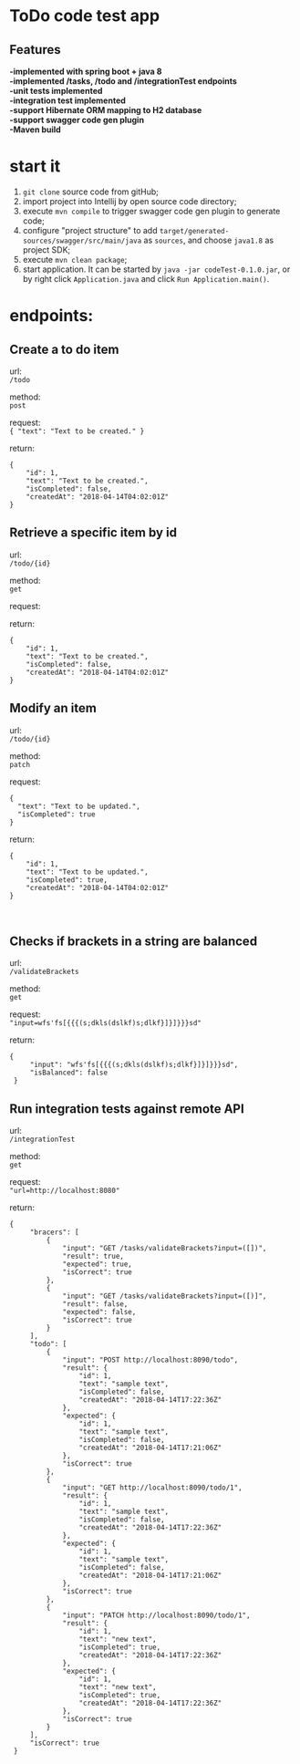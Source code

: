 # ToDo code test app #

## Features ##
  **-implemented with spring boot + java 8**<br>
  **-implemented /tasks, /todo and /integrationTest endpoints**<br>
  **-unit tests implemented**<br>
  **-integration test implemented**<br>
  **-support Hibernate ORM mapping to H2 database**<br>
  **-support swagger code gen plugin**<br>
  **-Maven build**<br>

# start it
  1. ```git clone``` source code from gitHub;
  2. import project into Intellij by open source code directory;
  3. execute ```mvn compile``` to trigger swagger code gen plugin to generate code;
  4. configure "project structure" to add ```target/generated-sources/swagger/src/main/java``` as ```sources```, and choose ```java1.8``` as project SDK;
  5. execute ```mvn clean package```;
  6. start application. It can be started by ```java -jar codeTest-0.1.0.jar```, or by right click ```Application.java``` and click ```Run Application.main()```.
  
# endpoints:  

## Create a to do item
url:  <br>
`/todo`<br>

method:<br>
`post`<br>

request:<br>
`{
  "text": "Text to be created."
}`

return:
```
{
    "id": 1,
    "text": "Text to be created.",
    "isCompleted": false,
    "createdAt": "2018-04-14T04:02:01Z"
}
```

## Retrieve a specific item by id
url:<br>
`/todo/{id}`<br>

method:<br>
`get`<br>

request:<br>

return:
```
{
    "id": 1,
    "text": "Text to be created.",
    "isCompleted": false,
    "createdAt": "2018-04-14T04:02:01Z"
}
```

## Modify an item
url:<br>
`/todo/{id}`<br>

method:<br>
`patch`<br>

request:<br>
```
{
  "text": "Text to be updated.",
  "isCompleted": true
}
```

return:
```
{
    "id": 1,
    "text": "Text to be updated.",
    "isCompleted": true,
    "createdAt": "2018-04-14T04:02:01Z"
}
```
<br>

## Checks if brackets in a string are balanced
url:<br>
`/validateBrackets`<br>

method:<br>
`get`<br>

request:<br>
`"input=wfs'fs[{{{(s;dkls(dslkf)s;dlkf}]}]}}}sd"`<br>

return:
```
{
     "input": "wfs'fs[{{{(s;dkls(dslkf)s;dlkf}]}]}}}sd",
     "isBalanced": false
 }
```

## Run integration tests against remote API
url:<br>
`/integrationTest`<br>

method:<br>
`get`<br>

request:<br>
`"url=http://localhost:8080"`<br>

return:<br>
```
{
     "bracers": [
         {
             "input": "GET /tasks/validateBrackets?input=([])",
             "result": true,
             "expected": true,
             "isCorrect": true
         },
         {
             "input": "GET /tasks/validateBrackets?input=([)]",
             "result": false,
             "expected": false,
             "isCorrect": true
         }
     ],
     "todo": [
         {
             "input": "POST http://localhost:8090/todo",
             "result": {
                 "id": 1,
                 "text": "sample text",
                 "isCompleted": false,
                 "createdAt": "2018-04-14T17:22:36Z"
             },
             "expected": {
                 "id": 1,
                 "text": "sample text",
                 "isCompleted": false,
                 "createdAt": "2018-04-14T17:21:06Z"
             },
             "isCorrect": true
         },
         {
             "input": "GET http://localhost:8090/todo/1",
             "result": {
                 "id": 1,
                 "text": "sample text",
                 "isCompleted": false,
                 "createdAt": "2018-04-14T17:22:36Z"
             },
             "expected": {
                 "id": 1,
                 "text": "sample text",
                 "isCompleted": false,
                 "createdAt": "2018-04-14T17:21:06Z"
             },
             "isCorrect": true
         },
         {
             "input": "PATCH http://localhost:8090/todo/1",
             "result": {
                 "id": 1,
                 "text": "new text",
                 "isCompleted": true,
                 "createdAt": "2018-04-14T17:22:36Z"
             },
             "expected": {
                 "id": 1,
                 "text": "new text",
                 "isCompleted": true,
                 "createdAt": "2018-04-14T17:22:36Z"
             },
             "isCorrect": true
         }
     ],
     "isCorrect": true
 }
```